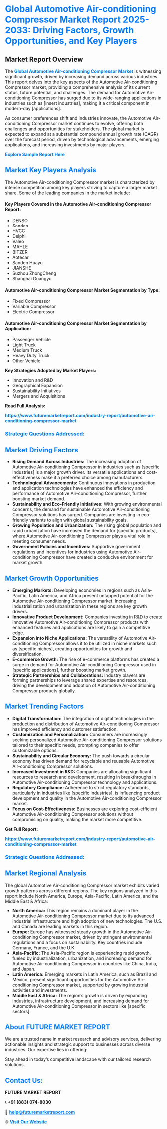 <h1 style="color: #007BFF;">Global Automotive Air-conditioning Compressor Market Report 2025-2033: Driving Factors, Growth Opportunities, and Key Players</h1>

<section id="overview">
<h2>Market Report Overview</h2>
<p>The <a href="https://www.futuremarketreport.com/industry-report/automotive-air-conditioning-compressor-market" style="color: #007BFF; text-decoration: none;"><strong>Global Automotive Air-conditioning Compressor Market</strong></a> is witnessing significant growth, driven by increasing demand across various industries. This report delves into the key aspects of the Automotive Air-conditioning Compressor market, providing a comprehensive analysis of its current status, future potential, and challenges. The demand for Automotive Air-conditioning Compressor has surged due to its wide-ranging applications in industries such as [insert industries], making it a critical component in modern-day [applications].</p>
<p>As consumer preferences shift and industries innovate, the Automotive Air-conditioning Compressor market continues to evolve, offering both challenges and opportunities for stakeholders. The global market is expected to expand at a substantial compound annual growth rate (CAGR) over the forecast period, driven by technological advancements, emerging applications, and increasing investments by major players.</p>
</section>

<section id="overview">
<p><a href="https://www.futuremarketreport.com/request-sample/reportId=28271" style="color: #007BFF; text-decoration: none;"><strong>Explore Sample Report Here</strong></a></p>
</section>

<section id="key-players">
<h2 style="color: #007BFF;">Market Key Players Analysis</h2>
<p>The Automotive Air-conditioning Compressor market is characterized by intense competition among key players striving to capture a larger market share. Some of the leading companies in the market include:</p>
<h4>Key Players Covered in the Automotive Air-conditioning Compressor Report:</h4>
<ul><li>DENSO</li><li>Sanden</li><li>HVCC</li><li>Delphi</li><li>Valeo</li><li>MAHLE</li><li>BITZER</li><li>Aotecar</li><li>Sanden Huayu</li><li>JIANSHE</li><li>Suzhou ZhongCheng</li><li>Shanghai Guangyu</li></ul>
<h4>Automotive Air-conditioning Compressor Market Segmentation by Type:</h4>
<ul><li>Fixed Compressor</li><li>Variable Compressor</li><li>Electric Compressor</li></ul>

<h4>Automotive Air-conditioning Compressor Market Segmentation by Application:</h4>
<ul><li>Passenger Vehicle</li><li>Light Truck</li><li>Medium Truck</li><li>Heavy Duty Truck</li><li>Other Vehicle</li></ul>
<p><strong>Key Strategies Adopted by Market Players:</strong></p>
<ul>
<li>Innovation and R&D</li>
<li>Geographical Expansion</li>
<li>Sustainability Initiatives</li>
<li>Mergers and Acquisitions</li>
</ul>
</section>

<section>
<p><strong>Read Full Analysis: </strong></p><a href="https://www.futuremarketreport.com/industry-report/automotive-air-conditioning-compressor-market" style="color: #007BFF; text-decoration: none;"><strong>https://www.futuremarketreport.com/industry-report/automotive-air-conditioning-compressor-market</strong></a>
<h3 style="color: #007BFF;">Strategic Questions Addressed:</h3>
</section>

<section id="driving-factors">
<h2 style="color: #007BFF;">Market Driving Factors</h2>
<ul>
<li><strong>Rising Demand Across Industries:</strong> The increasing adoption of Automotive Air-conditioning Compressor in industries such as [specific industries] is a major growth driver. Its versatile applications and cost-effectiveness make it a preferred choice among manufacturers.</li>
<li><strong>Technological Advancements:</strong> Continuous innovations in production and application technologies have enhanced the efficiency and performance of Automotive Air-conditioning Compressor, further boosting market demand.</li>
<li><strong>Sustainability and Eco-Friendly Initiatives:</strong> With growing environmental concerns, the demand for sustainable Automotive Air-conditioning Compressor solutions has surged. Companies are investing in eco-friendly variants to align with global sustainability goals.</li>
<li><strong>Growing Population and Urbanization:</strong> The rising global population and rapid urbanization have increased the demand for [specific products], where Automotive Air-conditioning Compressor plays a vital role in meeting consumer needs.</li>
<li><strong>Government Policies and Incentives:</strong> Supportive government regulations and incentives for industries using Automotive Air-conditioning Compressor have created a conducive environment for market growth.</li>
</ul>
</section>

<section id="growth-opportunities">
<h2 style="color: #007BFF;">Market Growth Opportunities</h2>
<ul>
<li><strong>Emerging Markets:</strong> Developing economies in regions such as Asia-Pacific, Latin America, and Africa present untapped potential for the Automotive Air-conditioning Compressor market. Increasing industrialization and urbanization in these regions are key growth drivers.</li>
<li><strong>Innovative Product Development:</strong> Companies investing in R&D to create innovative Automotive Air-conditioning Compressor products with enhanced features and applications are likely to gain a competitive edge.</li>
<li><strong>Expansion into Niche Applications:</strong> The versatility of Automotive Air-conditioning Compressor allows it to be utilized in niche markets such as [specific niches], creating opportunities for growth and diversification.</li>
<li><strong>E-commerce Growth:</strong> The rise of e-commerce platforms has created a surge in demand for Automotive Air-conditioning Compressor used in [specific applications], further boosting market growth.</li>
<li><strong>Strategic Partnerships and Collaborations:</strong> Industry players are forming partnerships to leverage shared expertise and resources, driving the development and adoption of Automotive Air-conditioning Compressor products globally.</li>
</ul>
</section>

<section id="trending-factors">
<h2 style="color: #007BFF;">Market Trending Factors</h2>
<ul>
<li><strong>Digital Transformation:</strong> The integration of digital technologies in the production and distribution of Automotive Air-conditioning Compressor has improved efficiency and customer satisfaction.</li>
<li><strong>Customization and Personalization:</strong> Consumers are increasingly seeking personalized Automotive Air-conditioning Compressor solutions tailored to their specific needs, prompting companies to offer customizable options.</li>
<li><strong>Sustainability and Circular Economy:</strong> The push towards a circular economy has driven demand for recyclable and reusable Automotive Air-conditioning Compressor solutions.</li>
<li><strong>Increased Investment in R&D:</strong> Companies are allocating significant resources to research and development, resulting in breakthroughs in Automotive Air-conditioning Compressor technology and applications.</li>
<li><strong>Regulatory Compliance:</strong> Adherence to strict regulatory standards, particularly in industries like [specific industries], is influencing product development and quality in the Automotive Air-conditioning Compressor market.</li>
<li><strong>Focus on Cost-Effectiveness:</strong> Businesses are exploring cost-efficient Automotive Air-conditioning Compressor solutions without compromising on quality, making the market more competitive.</li>
</ul>
</section>

<section>
<p><strong>Get Full Report: </strong></p><a href="https://www.futuremarketreport.com/industry-report/automotive-air-conditioning-compressor-market" style="color: #007BFF; text-decoration: none;"><strong>https://www.futuremarketreport.com/industry-report/automotive-air-conditioning-compressor-market</strong></a>
<h3 style="color: #007BFF;">Strategic Questions Addressed:</h3>
</section>


<section id="regional-analysis">
<h2 style="color: #007BFF;">Market Regional Analysis</h2>
<p>The global Automotive Air-conditioning Compressor market exhibits varied growth patterns across different regions. The key regions analyzed in this report include North America, Europe, Asia-Pacific, Latin America, and the Middle East & Africa:</p>
<ul>
<li><strong>North America:</strong> This region remains a dominant player in the Automotive Air-conditioning Compressor market due to its advanced industrial infrastructure and high adoption of new technologies. The U.S. and Canada are leading markets in this region.</li>
<li><strong>Europe:</strong> Europe has witnessed steady growth in the Automotive Air-conditioning Compressor market, driven by stringent environmental regulations and a focus on sustainability. Key countries include Germany, France, and the U.K.</li>
<li><strong>Asia-Pacific:</strong> The Asia-Pacific region is experiencing rapid growth, fueled by industrialization, urbanization, and increasing demand for Automotive Air-conditioning Compressor in countries like China, India, and Japan.</li>
<li><strong>Latin America:</strong> Emerging markets in Latin America, such as Brazil and Mexico, present significant opportunities for the Automotive Air-conditioning Compressor market, supported by growing industrial activities and investments.</li>
<li><strong>Middle East & Africa:</strong> The region’s growth is driven by expanding industries, infrastructure development, and increasing demand for Automotive Air-conditioning Compressor in sectors like [specific sectors].</li>
</ul>
</section>

<footer>
<h2 style="color: #007BFF;">About FUTURE MARKET REPORT</h2>
<p>We are a trusted name in market research and advisory services, delivering actionable insights and strategic support to businesses across diverse industries. Our expertise lies in offering:</p>

<p>Stay ahead in today’s competitive landscape with our tailored research solutions.</p>

<h2 style="color: #007BFF;">Contact Us:</h2>
<p><strong>FUTURE MARKET REPORT</strong></p>
<p>📞 <strong>+91 (883) 074-8030</strong></p>
<p>📧 <strong><a href="mailto:help@futuremarketreport.com" style="color: #007BFF;">help@futuremarketreport.com</a></strong></p>
<p>🌐 <strong><a href="https://www.futuremarketreport.com/" style="color: #007BFF;">Visit Our Website</a></strong></p>
</footer>